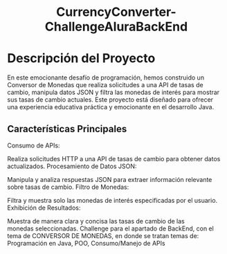 # <h1 align="center"> CurrencyConverter-ChallengeAluraBackEnd </h1>

# Descripción del Proyecto
En este emocionante desafío de programación, hemos construido un Conversor de Monedas que realiza solicitudes a una API de tasas de cambio, manipula datos JSON y filtra las monedas de interés para mostrar sus tasas de cambio actuales. Este proyecto está diseñado para ofrecer una experiencia educativa práctica y emocionante en el desarrollo Java.

## Características Principales
Consumo de APIs:

Realiza solicitudes HTTP a una API de tasas de cambio para obtener datos actualizados.
Procesamiento de Datos JSON:

Manipula y analiza respuestas JSON para extraer información relevante sobre tasas de cambio.
Filtro de Monedas:

Filtra y muestra solo las monedas de interés especificadas por el usuario.
Exhibición de Resultados:

Muestra de manera clara y concisa las tasas de cambio de las monedas seleccionadas.
Challenge para el apartado de BackEnd, con el tema de CONVERSOR DE MONEDAS, en donde se tratan temas de:
Programación en Java, POO, Consumo/Manejo de APIs
